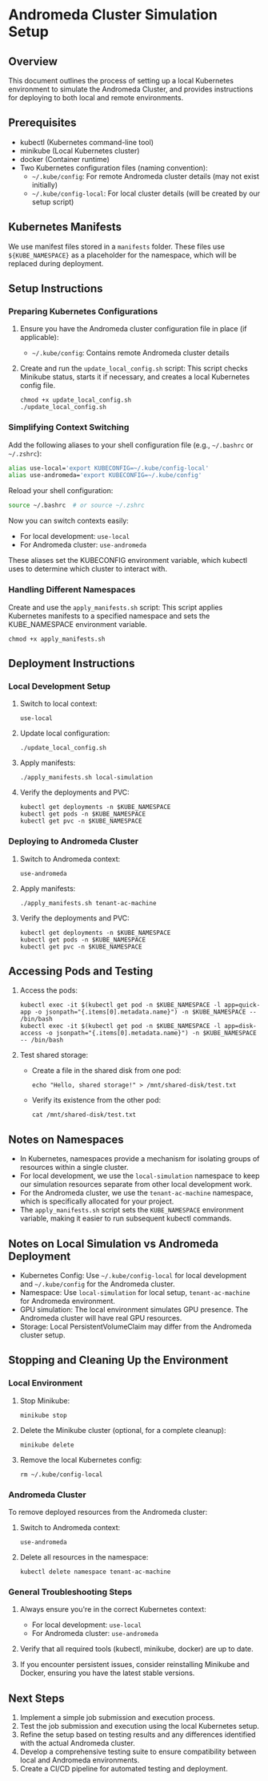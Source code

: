 # Andromeda Cluster Simulation Setup

## Overview

This document outlines the process of setting up a local Kubernetes environment to simulate the Andromeda Cluster, and provides instructions for deploying to both local and remote environments.

## Prerequisites

- kubectl (Kubernetes command-line tool)
- minikube (Local Kubernetes cluster)
- docker (Container runtime)
- Two Kubernetes configuration files (naming convention):
  - `~/.kube/config`: For remote Andromeda cluster details (may not exist initially)
  - `~/.kube/config-local`: For local cluster details (will be created by our setup script)

## Kubernetes Manifests

We use manifest files stored in a `manifests` folder. These files use `${KUBE_NAMESPACE}` as a placeholder for the namespace, which will be replaced during deployment.

## Setup Instructions

### Preparing Kubernetes Configurations

1. Ensure you have the Andromeda cluster configuration file in place (if applicable):
   - `~/.kube/config`: Contains remote Andromeda cluster details

2. Create and run the `update_local_config.sh` script:
   This script checks Minikube status, starts it if necessary, and creates a local Kubernetes config file.
   ```
   chmod +x update_local_config.sh
   ./update_local_config.sh
   ```

### Simplifying Context Switching

Add the following aliases to your shell configuration file (e.g., `~/.bashrc` or `~/.zshrc`):

```bash
alias use-local='export KUBECONFIG=~/.kube/config-local'
alias use-andromeda='export KUBECONFIG=~/.kube/config'
```

Reload your shell configuration:

```bash
source ~/.bashrc  # or source ~/.zshrc
```

Now you can switch contexts easily:
- For local development: `use-local`
- For Andromeda cluster: `use-andromeda`

These aliases set the KUBECONFIG environment variable, which kubectl uses to determine which cluster to interact with.

### Handling Different Namespaces

Create and use the `apply_manifests.sh` script:
This script applies Kubernetes manifests to a specified namespace and sets the KUBE_NAMESPACE environment variable.
```
chmod +x apply_manifests.sh
```

## Deployment Instructions

### Local Development Setup

1. Switch to local context:
   ```
   use-local
   ```

2. Update local configuration:
   ```
   ./update_local_config.sh
   ```

3. Apply manifests:
   ```
   ./apply_manifests.sh local-simulation
   ```

4. Verify the deployments and PVC:
   ```
   kubectl get deployments -n $KUBE_NAMESPACE
   kubectl get pods -n $KUBE_NAMESPACE
   kubectl get pvc -n $KUBE_NAMESPACE
   ```

### Deploying to Andromeda Cluster

1. Switch to Andromeda context:
   ```
   use-andromeda
   ```

2. Apply manifests:
   ```
   ./apply_manifests.sh tenant-ac-machine
   ```

3. Verify the deployments and PVC:
   ```
   kubectl get deployments -n $KUBE_NAMESPACE
   kubectl get pods -n $KUBE_NAMESPACE
   kubectl get pvc -n $KUBE_NAMESPACE
   ```

## Accessing Pods and Testing

1. Access the pods:
   ```
   kubectl exec -it $(kubectl get pod -n $KUBE_NAMESPACE -l app=quick-app -o jsonpath="{.items[0].metadata.name}") -n $KUBE_NAMESPACE -- /bin/bash
   kubectl exec -it $(kubectl get pod -n $KUBE_NAMESPACE -l app=disk-access -o jsonpath="{.items[0].metadata.name}") -n $KUBE_NAMESPACE -- /bin/bash
   ```

2. Test shared storage:
   - Create a file in the shared disk from one pod:
     ```
     echo "Hello, shared storage!" > /mnt/shared-disk/test.txt
     ```
   - Verify its existence from the other pod:
     ```
     cat /mnt/shared-disk/test.txt
     ```

## Notes on Namespaces

- In Kubernetes, namespaces provide a mechanism for isolating groups of resources within a single cluster.
- For local development, we use the `local-simulation` namespace to keep our simulation resources separate from other local development work.
- For the Andromeda cluster, we use the `tenant-ac-machine` namespace, which is specifically allocated for your project.
- The `apply_manifests.sh` script sets the `KUBE_NAMESPACE` environment variable, making it easier to run subsequent kubectl commands.

## Notes on Local Simulation vs Andromeda Deployment

- Kubernetes Config: Use `~/.kube/config-local` for local development and `~/.kube/config` for the Andromeda cluster.
- Namespace: Use `local-simulation` for local setup, `tenant-ac-machine` for Andromeda environment.
- GPU simulation: The local environment simulates GPU presence. The Andromeda cluster will have real GPU resources.
- Storage: Local PersistentVolumeClaim may differ from the Andromeda cluster setup.

## Stopping and Cleaning Up the Environment

### Local Environment

1. Stop Minikube:
   ```
   minikube stop
   ```

2. Delete the Minikube cluster (optional, for a complete cleanup):
   ```
   minikube delete
   ```

3. Remove the local Kubernetes config:
   ```
   rm ~/.kube/config-local
   ```

### Andromeda Cluster

To remove deployed resources from the Andromeda cluster:

1. Switch to Andromeda context:
   ```
   use-andromeda
   ```

2. Delete all resources in the namespace:
   ```
   kubectl delete namespace tenant-ac-machine
   ```

### General Troubleshooting Steps

1. Always ensure you're in the correct Kubernetes context:
   - For local development: `use-local`
   - For Andromeda cluster: `use-andromeda`

2. Verify that all required tools (kubectl, minikube, docker) are up to date.

3. If you encounter persistent issues, consider reinstalling Minikube and Docker, ensuring you have the latest stable versions.

## Next Steps

1. Implement a simple job submission and execution process.
2. Test the job submission and execution using the local Kubernetes setup.
3. Refine the setup based on testing results and any differences identified with the actual Andromeda cluster.
4. Develop a comprehensive testing suite to ensure compatibility between local and Andromeda environments.
5. Create a CI/CD pipeline for automated testing and deployment.